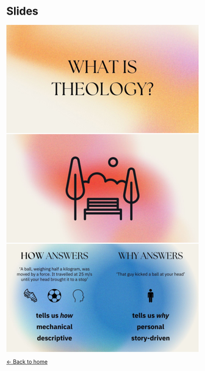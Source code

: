 # Slides

<div class="center">
  <img src="slide1.jpg" alt="Slide 1">
  <img src="slide2.jpg" alt="Slide 2">
  <img src="slide3.jpg" alt="Slide 3">
</div>

[← Back to home](index.html)